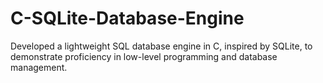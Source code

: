 # C-SQLite-Database-Engine
Developed a lightweight SQL database engine in C, inspired by SQLite, to demonstrate proficiency in low-level programming and database management.
